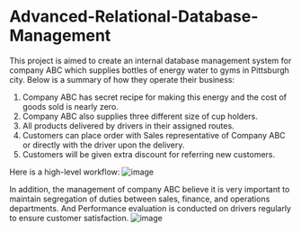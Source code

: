 # Advanced-Relational-Database-Management
This project is aimed to create an internal database management system for company ABC which supplies bottles of energy water to gyms in Pittsburgh city. Below is a summary of how they operate their business: 
1. Company ABC has secret recipe for making this energy and the cost of goods sold is nearly zero. 
2. Company ABC also supplies three different size of cup holders. 
3. All products delivered by drivers in their assigned routes. 
4. Customers can place order with Sales representative of Company ABC or directly with the driver upon the delivery. 
5. Customers will be given extra discount for referring new customers. 

Here is a high-level workflow:
![image](https://github.com/leege8/Advanced-Relational-Database-Management/assets/124459825/ea2c184e-9cb2-4860-af79-688385516945)

In addition, the management of company ABC believe it is very important to maintain segregation of duties between sales, finance, and operations departments. And Performance evaluation is conducted on drivers regularly to ensure customer satisfaction.
![image](https://github.com/leege8/Advanced-Relational-Database-Management/assets/124459825/9440752b-2a0e-43fa-903c-c74f689b1624)


